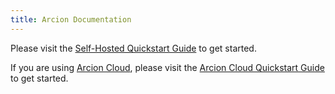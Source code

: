 ```yaml
---
title: Arcion Documentation
---
```


Please visit the [Self-Hosted Quickstart Guide](docs/quickstart) to get started.

If you are using [Arcion Cloud](https://www.arcion.io/cloud), please visit the [Arcion Cloud Quickstart Guide](/docs/arcion-cloud-dashboard/quickstart) to get started.